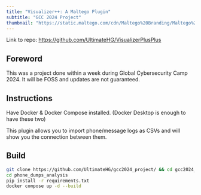 ```yaml
---
title: "Visualizer++: A Maltego Plugin"
subtitle: "GCC 2024 Project"
thumbnail: "https://static.maltego.com/cdn/Maltego%20Branding/Maltego%20logo%20-%20horizontal/Maltego-Logo-Horizontal-Greyblue.png"
---
```


Link to repo: https://github.com/UltimateHG/VisualizerPlusPlus

## Foreword

This was a project done within a week during Global Cybersecurity Camp 2024. It will be FOSS and updates are not guaranteed.

## Instructions

Have Docker & Docker Compose installed. (Docker Desktop is enough to have these two)

This plugin allows you to import phone/message logs as CSVs and will show you the connection between them.

## Build 

```bash 
git clone https://github.com/UltimateHG/gcc2024_project/ && cd gcc2024_project
cd phone_dumps_analysis 
pip install -r requirements.txt
docker compose up -d --build
```